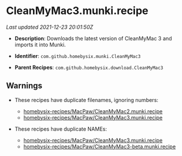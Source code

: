 # CleanMyMac3.munki.recipe

_Last updated 2021-12-23 20:01:50Z_

- **Description**: Downloads the latest version of CleanMyMac 3 and imports it into Munki.

- **Identifier**: `com.github.homebysix.munki.CleanMyMac3`

- **Parent Recipes**: `com.github.homebysix.download.CleanMyMac3`


## Warnings

- These recipes have duplicate filenames, ignoring numbers:
    - [homebysix-recipes/MacPaw/CleanMyMac2.munki.recipe](/autopkg-dupe-tracker/homebysix-recipes/MacPaw/CleanMyMac2.munki.recipe)
    - [homebysix-recipes/MacPaw/CleanMyMac3.munki.recipe](/autopkg-dupe-tracker/homebysix-recipes/MacPaw/CleanMyMac3.munki.recipe)

- These recipes have duplicate NAMEs:
    - [homebysix-recipes/MacPaw/CleanMyMac3.munki.recipe](/autopkg-dupe-tracker/homebysix-recipes/MacPaw/CleanMyMac3.munki.recipe)
    - [homebysix-recipes/MacPaw/CleanMyMac3-beta.munki.recipe](/autopkg-dupe-tracker/homebysix-recipes/MacPaw/CleanMyMac3-beta.munki.recipe)